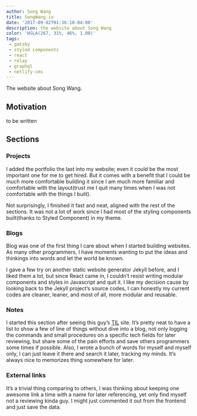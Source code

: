 ```yaml
---
author: Song Wang
title: SongWang.io
date: '2017-09-02T01:36:10-04:00'
description: the website about Song Wang
color: 'HSLA(267, 31%, 46%, 1.00)'
tags:
 - gatsby
 - styled components
 - react
 - relay
 - graphql
 - netlify-cms
---
```

The website about Song Wang.

## Motivation
to be written

## Sections
### Projects
I added the portfolio the last into my website; even it could be the most important one for me to get hired. But it comes with a benefit that I could be much more comfortable building it since I am much more familiar and comfortable with the layout(trust me I quit many times when I was not comfortable with the things I built). 

Not surprisingly, I finished it fast and neat, aligned with the rest of the sections. It was not a lot of work since I had most of the styling components built(thanks to Styled Component) in my theme. 

### Blogs
Blog was one of the first thing I care about when I started building websites. As many other programmers, I have moments wanting to put the ideas and thinkings into words and let the world be known. 

I gave a few try on another static website generator Jekyll before, and I liked them a lot, but since React came in, I couldn’t resist writing modular components and styles in Javascript and quit it.  I like my decision cause by looking back to the Jekyll project’s source codes, I can honestly my current codes are cleaner, leaner, and most of all, more modular  and reusable. 

### Notes
I started this section after seeing this guy’s [TIL](http://ricostacruz.com/til/) site. It’s pretty neat to have a list to show a few of line of things without dive into a blog, not only logging the commands and small procedures on a specific tech fields for later reviewing, but share some of the pain efforts and save others programmers some times if possible. Also, I wrote a bunch of words for myself and myself only, I can just leave it there and search it later, tracking my minds. It’s always nice to memorizes thing somewhere for later. 

### External links
It’s a trivial thing comparing to others, I was thinking about keeping one awesome link a time with a name for later referencing, yet only find myself not a reviewing kinda guy. I might just commented it out from the frontend and just save the data. 
